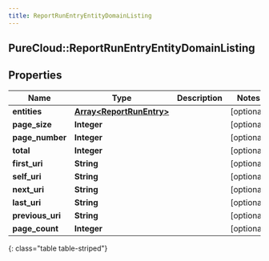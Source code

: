 ```yaml
---
title: ReportRunEntryEntityDomainListing
---
```

## PureCloud::ReportRunEntryEntityDomainListing

## Properties

|Name | Type | Description | Notes|
|------------ | ------------- | ------------- | -------------|
| **entities** | [**Array&lt;ReportRunEntry&gt;**](ReportRunEntry.html) |  | [optional] |
| **page_size** | **Integer** |  | [optional] |
| **page_number** | **Integer** |  | [optional] |
| **total** | **Integer** |  | [optional] |
| **first_uri** | **String** |  | [optional] |
| **self_uri** | **String** |  | [optional] |
| **next_uri** | **String** |  | [optional] |
| **last_uri** | **String** |  | [optional] |
| **previous_uri** | **String** |  | [optional] |
| **page_count** | **Integer** |  | [optional] |
{: class="table table-striped"}


